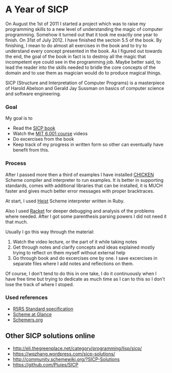# A Year of SICP

On August the 1st of 2011 I started a project which was to raise my
programming skills to a new level of understanding the magic of computer
programming. Somehow it turned out that it took me exactly one year to
finish. On 31st of July 2012. I have finished the sectoin 5.5 of the book.
By finishing, I mean to do almost all exercises in the book and to
try to understand every concept presented in the book. As I figured out
towards the end, the goal of the book in fact is to destroy all the
magic that incompetent eye could see in the programming job. Maybe
better said, to lead the reader into the skills needed to bridle the
core concepts of the domain and to use them as magician would do to
produce magical things.

SICP (Structure and Interpretation of Computer Programs) is a masterpiece of
Harold Abelson and Gerald Jay Sussman on basics of computer science and software engineering.

### Goal

My goal is to

  * Read the [SICP book](http://mitpress.mit.edu/sicp/full-text/book/book.html)
  * Watch the [MIT 6.001 course](http://ocw.mit.edu/courses/electrical-engineering-and-computer-science/6-001-structure-and-interpretation-of-computer-programs-spring-2005/) videos
  * Do excercises from the book
  * Keep track of my progress in written form so other can eventually
    have benefit from this.

### Process

After I passed more then a third of examples I have installed
[CHICKEN](http://call-cc.org/) Scheme compiler and interpreter to run
examples. It is better in supporting standards, comes with additional
libraries that can be installed, it is MUCH faster and gives much better
error messages with proper bracktraces.

At start, I used [Heist](https://github.com/jcoglan/heist) Scheme interpreter
written in Ruby.

Also I used [Racket](http://racket-lang.org/) for deeper debugging and
analysis of the problems where needed. After I got some parenthesis
parsing powers I did not need it that much.

Usually I go this way through the material:
  1. Watch the video lecture, or the part of it while taking notes
  2. Get through notes and clarify concepts and ideas explained mostly
     trying to reflect on them myself without external help
  3. Go through book and do excercises one by one. I save excercises in
     separate files where I add notes and reflections on them.

Of course, I don't tend to do this in one take, I do it continuously
when I have free time but trying to dedicate as much time as I can to
this so I don't lose the track of where I stoped.


### Used references

* [R5RS Standard specification](http://schemers.org/Documents/Standards/R5RS/r5rs.pdf)
* [Scheme at Glance](http://www.troubleshooters.com/codecorn/scheme_guile/hello.htm)
* [Schemers.org](http://schemers.org/)

## Other SICP solutions online
* http://eli.thegreenplace.net/category/programming/lisp/sicp/
* https://wqzhang.wordpress.com/sicp-solutions/
* http://community.schemewiki.org/?SICP-Solutions
* https://github.com/Pluies/SICP
